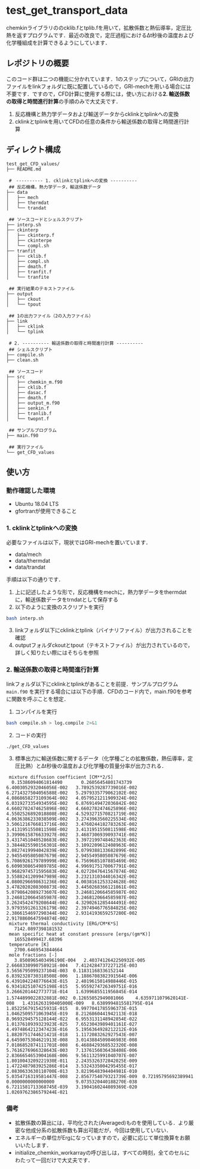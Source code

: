 # test_get_transport_data
chemkinライブラリののcklib.fとtplib.fを用いて，拡散係数と熱伝導率，定圧比熱を返すプログラムです．最近の改良で，定圧過程におけるΔt秒後の温度および化学種組成を計算できるようにしています．

## レポジトリの概要
このコード群は二つの機能に分かれています．1のステップについて，GRIの出力ファイルをlinkフォルダに既に配置しているので，GRI-mechを用いる場合には不要です．ですので，CFD計算に使用する際には，使い方における**2. 輸送係数の取得と時間進行計算**の手順のみで大丈夫です．
1. 反応機構と熱力学データおよび輸送データからcklinkとtplinkへの変換
2. cklinkとtplinkを用いてCFDの任意の条件から輸送係数の取得と時間進行計算

## ディレクト構成
```
test_get_CFD_values/
├── README.md

 #　---------- 1. cklinkとtplinkへの変換 ----------
 ## 反応機構，熱力学データ，輸送係数データ
├── data
│   ├── mech
│   ├── thermdat
│   └── trandat

 ## ソースコードとシェルスクリプト
├── interp.sh
├── ckinterp
│   ├── ckinterp.f
│   ├── ckinterpe
│   └── compl.sh
├── tranfit
│   ├── cklib.f
│   ├── compl.sh
│   ├── dmath.f
│   ├── tranfit.f
│   └── tranfite

 ## 実行結果のテキストファイル
├── output
│   ├── ckout
│   └── tpout

 ## 1の出力ファイル（2の入力ファイル）
├── link
│   ├── cklink
│   └── tplink

 # 2. ---------- 輸送係数の取得と時間進行計算 ----------
 ## シェルスクリプト
├── compile.sh
├── clean.sh

 ## ソースコード
├── src
│   ├── chemkin_m.f90
│   ├── cklib.f
│   ├── dasac.f
│   ├── dmath.f
│   ├── output_m.f90
│   ├── senkin.f
│   ├── tranlib.f
│   └── twopnt.f

 ## サンプルプログラム
├── main.f90

 ## 実行ファイル
└── get_CFD_values
```

## 使い方

### 動作確認した環境
- Ubuntu 18.04 LTS
- gfortranが使用できること

### 1. cklinkとtplinkへの変換
必要なファイルは以下，現状ではGRI-mechを置いています．
- data/mech
- data/thermdat
- data/trandat

手順は以下の通りです．
1. 上に記述したような形で，反応機構をmechに，熱力学データをthermdatに，輸送係数データをtrndatとして保存する
2. 以下のように変換のスクリプトを実行
```bash
bash interp.sh
```
3. linkフォルダ以下にcklinkとtplink（バイナリファイル）が出力されることを確認
4. outputフォルダckoutとtpout（テキストファイル）が出力されているので，詳しく知りたい際にはそちらを参照

### 2. 輸送係数の取得と時間進行計算
linkフォルダ以下にcklinkとtplinkがあることを前提．サンプルプログラム `main.f90` を実行する場合には以下の手順．CFDのコード内で，main.f90を参考に関数を呼ぶことを想定．

1. コンパイルを実行
```bash
bash compile.sh > log.compile 2>&1
```
2. コードの実行
```bash
./get_CFD_values
```
3. 標準出力に輸送係数に関するデータ（化学種ごとの拡散係数，熱伝導率，定圧比熱）とΔt秒後の温度および化学種の質量分率が出力される．
```
 mixture diffusion coefficient [CM**2/S]
  0.15386094061814490       0.26056454801743739        6.4003052932046056E-002   3.7892539287739016E-002   6.2714327504056588E-002   5.2979335779062102E-002   4.0868658273109364E-002   4.0579521211909324E-002   6.0319273354934595E-002   6.8769149472036842E-002   4.6602782474625896E-002   4.6602782474625896E-002   4.5502526892018808E-002   4.5293271570821719E-002   4.0636386233038509E-002   3.2743963560225534E-002   3.5061216766813716E-002   3.4760244182783263E-002   3.4131951550811598E-002   3.4131951550811598E-002   3.3990615876633927E-002   3.4687306939093741E-002   3.4317451040528683E-002   3.3972199748462363E-002   3.3844825590156301E-002   3.1092209612408963E-002   3.0827419994042839E-002   5.0799388133682899E-002   2.9455495805087679E-002   2.9455495805087679E-002   5.7086926179789999E-002   6.7569685107885469E-002   6.6090308654989785E-002   4.9969175170067791E-002   3.9682974571595683E-002   4.0272047641567874E-002   3.5588241209947989E-002   3.2321310344016342E-002   4.0800296698631236E-002   4.0038161253324628E-002   3.4782020208300873E-002   3.4450268366121861E-002   5.0798642089273607E-002   3.2468120664585987E-002   3.2468120664585987E-002   3.2468120664585987E-002   3.2624542479208644E-002   4.3290261285444491E-002   3.9793591261326179E-002   2.3974946776584825E-002   2.3866154697290344E-002   2.9314193659257280E-002   2.9178860647594874E-002
 mixture thermal conductivity [ERG/CM*K*S]
   7142.0897398181532     
 mean specific heat at constant pressure [ergs/(gm*K)]
   165528499417.68396     
 temperature [K]
   2700.6469543844664     
 mole fractions [-]
   3.8508965403496190E-004   2.4037412642250932E-005   2.6668330990758921E-004   7.4124284737227125E-003   3.5656795099237104E-003  0.11831168336152144        6.8392328730318508E-006   1.1886708382391564E-006   6.4391042248776643E-015   2.4019615014988446E-015   6.9341825107425198E-015   5.9559274726349751E-016   3.2666201442773771E-014   1.6399685511956845E-014   1.5744899022832881E-002  0.12655052949081066 　　4.6359711079620141E-008   1.4316263190405000E-009   8.6389994815581795E-014   1.8522567915425931E-015   8.9977041785596373E-015   1.0462509571063945E-019   8.2126860441942113E-018   8.9693294575128144E-022   6.9553131148942854E-022   1.0137610939323923E-025   7.6523043989401161E-027   4.4974864212347423E-016   5.1956364928212212E-016   1.8820751744621421E-018   1.1172083262927543E-007   4.6459075304621913E-008   3.0143884509846983E-008   7.0186852874111701E-008   6.4688429368532320E-008   5.7616276966328643E-003   7.1376156036438408E-006   2.8366654653904168E-006   9.5611325991040707E-007   1.8010043209221930E-011   2.2435326372842025E-009   1.4722487983925286E-014   3.5324335004295455E-017   2.0830633630110700E-013   3.8219648394404981E-010   5.0354716319581447E-008   2.8567754079321739E-009  0.72195795692389941        0.0000000000000000        9.0735320440188270E-038   6.7211581713368745E-039   3.1904160244089369E-020   1.0269762386579244E-021
```

### 備考
- 拡散係数の算出には，平均化された(Averaged)ものを使用している．より厳密な他成分系の拡散係数も算出可能だが，今回は使用していない．
- エネルギーの単位がErgになっていますので，必要に応じて単位換算をお願いいたします．
- initialize_chemkin_workarrayの呼び出しは，すべての時刻，全てのセルにわたって一回だけで大丈夫です．
